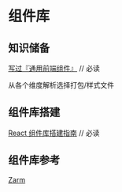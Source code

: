 # 组件库

## 知识储备

[写过『通用前端组件』](https://juejin.cn/post/6844903847874265101) // 必读

从各个维度解析选择打包/样式文件

## 组件库搭建

[React 组件库搭建指南](https://github.com/worldzhao/react-ui-library-tutorial) // 必读

## 组件库参考

[Zarm](https://github.com/ZhongAnTech/zarm)
